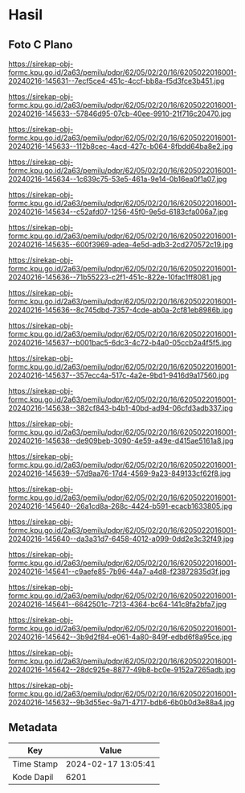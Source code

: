 # Hasil

## Foto C Plano

https://sirekap-obj-formc.kpu.go.id/2a63/pemilu/pdpr/62/05/02/20/16/6205022016001-20240216-145631--7ecf5ce4-451c-4ccf-bb8a-f5d3fce3b451.jpg

https://sirekap-obj-formc.kpu.go.id/2a63/pemilu/pdpr/62/05/02/20/16/6205022016001-20240216-145633--57846d95-07cb-40ee-9910-21f716c20470.jpg

https://sirekap-obj-formc.kpu.go.id/2a63/pemilu/pdpr/62/05/02/20/16/6205022016001-20240216-145633--112b8cec-4acd-427c-b064-8fbdd64ba8e2.jpg

https://sirekap-obj-formc.kpu.go.id/2a63/pemilu/pdpr/62/05/02/20/16/6205022016001-20240216-145634--1c639c75-53e5-461a-9e14-0b16ea0f1a07.jpg

https://sirekap-obj-formc.kpu.go.id/2a63/pemilu/pdpr/62/05/02/20/16/6205022016001-20240216-145634--c52afd07-1256-45f0-9e5d-6183cfa006a7.jpg

https://sirekap-obj-formc.kpu.go.id/2a63/pemilu/pdpr/62/05/02/20/16/6205022016001-20240216-145635--600f3969-adea-4e5d-adb3-2cd270572c19.jpg

https://sirekap-obj-formc.kpu.go.id/2a63/pemilu/pdpr/62/05/02/20/16/6205022016001-20240216-145636--71b55223-c2f1-451c-822e-10fac1ff8081.jpg

https://sirekap-obj-formc.kpu.go.id/2a63/pemilu/pdpr/62/05/02/20/16/6205022016001-20240216-145636--8c745dbd-7357-4cde-ab0a-2cf81eb8986b.jpg

https://sirekap-obj-formc.kpu.go.id/2a63/pemilu/pdpr/62/05/02/20/16/6205022016001-20240216-145637--b001bac5-6dc3-4c72-b4a0-05ccb2a4f5f5.jpg

https://sirekap-obj-formc.kpu.go.id/2a63/pemilu/pdpr/62/05/02/20/16/6205022016001-20240216-145637--357ecc4a-517c-4a2e-9bd1-9416d9a17560.jpg

https://sirekap-obj-formc.kpu.go.id/2a63/pemilu/pdpr/62/05/02/20/16/6205022016001-20240216-145638--382cf843-b4b1-40bd-ad94-06cfd3adb337.jpg

https://sirekap-obj-formc.kpu.go.id/2a63/pemilu/pdpr/62/05/02/20/16/6205022016001-20240216-145638--de909beb-3090-4e59-a49e-d415ae5161a8.jpg

https://sirekap-obj-formc.kpu.go.id/2a63/pemilu/pdpr/62/05/02/20/16/6205022016001-20240216-145639--57d9aa76-17d4-4569-9a23-849133cf62f8.jpg

https://sirekap-obj-formc.kpu.go.id/2a63/pemilu/pdpr/62/05/02/20/16/6205022016001-20240216-145640--26a1cd8a-268c-4424-b591-ecacb1633805.jpg

https://sirekap-obj-formc.kpu.go.id/2a63/pemilu/pdpr/62/05/02/20/16/6205022016001-20240216-145640--da3a31d7-6458-4012-a099-0dd2e3c32f49.jpg

https://sirekap-obj-formc.kpu.go.id/2a63/pemilu/pdpr/62/05/02/20/16/6205022016001-20240216-145641--c9aefe85-7b96-44a7-a4d8-f23872835d3f.jpg

https://sirekap-obj-formc.kpu.go.id/2a63/pemilu/pdpr/62/05/02/20/16/6205022016001-20240216-145641--6642501c-7213-4364-bc64-141c8fa2bfa7.jpg

https://sirekap-obj-formc.kpu.go.id/2a63/pemilu/pdpr/62/05/02/20/16/6205022016001-20240216-145642--3b9d2f84-e061-4a80-849f-edbd6f8a95ce.jpg

https://sirekap-obj-formc.kpu.go.id/2a63/pemilu/pdpr/62/05/02/20/16/6205022016001-20240216-145642--28dc925e-8877-49b8-bc0e-9152a7265adb.jpg

https://sirekap-obj-formc.kpu.go.id/2a63/pemilu/pdpr/62/05/02/20/16/6205022016001-20240216-145632--9b3d55ec-9a71-4717-bdb6-6b0b0d3e88a4.jpg


## Metadata

| Key        | Value               |
| ---------- | ------------------- |
| Time Stamp | 2024-02-17 13:05:41 |
| Kode Dapil | 6201                |



